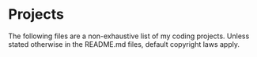 # Projects
The following files are a non-exhaustive list of my coding projects. Unless stated otherwise in the README.md files, default copyright laws apply.
